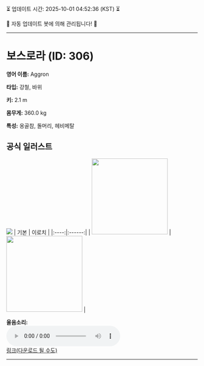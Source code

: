 
⏳ 업데이트 시간: 2025-10-01 04:52:36 (KST) ⏳

🤖 자동 업데이트 봇에 의해 관리됩니다! 🤖

---

# 보스로라 (ID: 306)
**영어 이름:** Aggron

**타입:** 강철, 바위

**키:** 2.1 m

**몸무게:** 360.0 kg

**특성:** 옹골참, 돌머리, 헤비메탈

## 공식 일러스트
![](https://raw.githubusercontent.com/PokeAPI/sprites/master/sprites/pokemon/other/official-artwork/306.png)
| 기본 | 이로치 |
|:----:|:------:|
| <img src="http://play.pokemonshowdown.com/sprites/ani/aggron.gif" width="200"> | <img src="http://play.pokemonshowdown.com/sprites/ani-shiny/aggron.gif" width="200"> |

**울음소리:**<br><audio controls src="https://raw.githubusercontent.com/PokeAPI/cries/main/cries/pokemon/latest/306.ogg"></audio><br> [링크(다운로드 될 수도)](https://raw.githubusercontent.com/PokeAPI/cries/main/cries/pokemon/latest/306.ogg)


---
